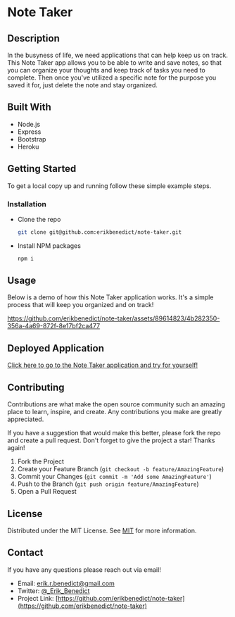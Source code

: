# Note Taker

## Description

In the busyness of life, we need applications that can help keep us on track. This Note Taker app allows you to be able to write and save notes, so that you can organize your thoughts and keep track of tasks you need to complete. Then once you've utilized a specific note for the purpose you saved it for, just delete the note and stay organized.

## Built With

- Node.js
- Express
- Bootstrap
- Heroku

## Getting Started

To get a local copy up and running follow these simple example steps.

### Installation

- Clone the repo
  ```sh
  git clone git@github.com:erikbenedict/note-taker.git
  ```
- Install NPM packages
  ```sh
  npm i
  ```

## Usage

Below is a demo of how this Note Taker application works. It's a simple process that will keep you organized and on track!

https://github.com/erikbenedict/note-taker/assets/89614823/4b282350-356a-4a69-872f-8e17bf2ca477

## Deployed Application

[Click here to go to the Note Taker application and try for yourself!](https://eb-note-taker.herokuapp.com/)

## Contributing

Contributions are what make the open source community such an amazing place to learn, inspire, and create. Any contributions you make are greatly appreciated.

If you have a suggestion that would make this better, please fork the repo and create a pull request. Don't forget to give the project a star! Thanks again!

1. Fork the Project
2. Create your Feature Branch (`git checkout -b feature/AmazingFeature`)
3. Commit your Changes (`git commit -m 'Add some AmazingFeature'`)
4. Push to the Branch (`git push origin feature/AmazingFeature`)
5. Open a Pull Request

## License

Distributed under the MIT License. See [MIT](https://choosealicense.com/licenses/mit/) for more information.

## Contact

If you have any questions please reach out via email!

- Email: erik.r.benedict@gmail.com
- Twitter: [@\_Erik_Benedict](https://twitter.com/_Erik_Benedict)
- Project Link: [https://github.com/erikbenedict/note-taker](https://github.com/erikbenedict/note-taker)
